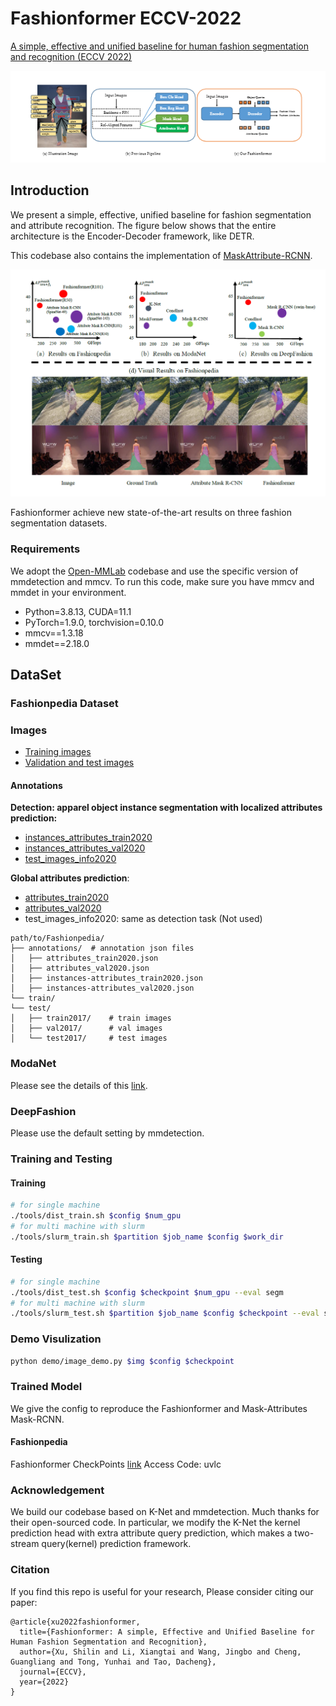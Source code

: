 # Fashionformer ECCV-2022
[A simple, effective and unified baseline for human fashion segmentation and recognition (ECCV 2022)](https://arxiv.org/abs/2204.04654)

![Figure](./figs/Fashion_teaser.png)
## Introduction
We present a simple, effective, unified baseline for fashion segmentation and attribute recognition. The figure below shows that the entire architecture is the Encoder-Decoder framework, like DETR.

This codebase also contains the implementation of [MaskAttribute-RCNN](https://arxiv.org/abs/2004.12276).

![Figure](./figs/fashionformer_teaser_01.png)

Fashionformer achieve new state-of-the-art results on three fashion segmentation datasets.




### Requirements
We adopt the [Open-MMLab](https://github.com/open-mmlab) codebase and use the specific version of mmdetection and mmcv. 
To run this code, make sure you have mmcv and mmdet in your environment.

- Python=3.8.13, CUDA=11.1
- PyTorch=1.9.0, torchvision=0.10.0
- mmcv==1.3.18
- mmdet==2.18.0

## DataSet  

### Fashionpedia Dataset
### Images
- [Training images](https://s3.amazonaws.com/ifashionist-dataset/images/train2020.zip)
- [Validation and test images](https://s3.amazonaws.com/ifashionist-dataset/images/val_test2020.zip)

#### Annotations

**Detection: apparel object instance segmentation with localized attributes prediction:**

- [instances_attributes_train2020](https://s3.amazonaws.com/ifashionist-dataset/annotations/instances_attributes_train2020.json)
- [instances_attributes_val2020](https://s3.amazonaws.com/ifashionist-dataset/annotations/instances_attributes_val2020.json)
- [test_images_info2020](https://s3.amazonaws.com/ifashionist-dataset/annotations/info_test2020.json)

**Global attributes prediction**:

- [attributes_train2020](https://s3.amazonaws.com/ifashionist-dataset/annotations/attributes_train2020.json)
- [attributes_val2020](https://s3.amazonaws.com/ifashionist-dataset/annotations/attributes_val2020.json)
- test_images_info2020: same as detection task (Not used)

```
path/to/Fashionpedia/
├── annotations/  # annotation json files
│   ├── attributes_train2020.json
│   ├── attributes_val2020.json
│   ├── instances-attributes_train2020.json
│   ├── instances-attributes_val2020.json
└── train/
└── test/
│   ├── train2017/    # train images
│   ├── val2017/      # val images
│   └── test2017/     # test images
```

### ModaNet

Please see the details of this [link](https://github.com/eBay/modanet). 

### DeepFashion 

Please use the default setting by mmdetection. 



### Training and Testing
#### Training
```bash
# for single machine 
./tools/dist_train.sh $config $num_gpu
# for multi machine with slurm
./tools/slurm_train.sh $partition $job_name $config $work_dir
```
#### Testing
```bash
# for single machine 
./tools/dist_test.sh $config $checkpoint $num_gpu --eval segm
# for multi machine with slurm
./tools/slurm_test.sh $partition $job_name $config $checkpoint --eval segm
```

### Demo Visulization
```bash
python demo/image_demo.py $img $config $checkpoint
```

### Trained Model

We give the config to reproduce the Fashionformer and Mask-Attributes Mask-RCNN.

#### Fashionpedia 

Fashionformer CheckPoints [link](https://pan.baidu.com/s/1wdG_QsNWHkgGbqWJYouVcw) Access Code: uvlc

### Acknowledgement

We build our codebase based on K-Net and mmdetection. Much thanks for their open-sourced code.
In particular, we modify the K-Net the kernel prediction head with extra attribute query prediction, which 
makes a two-stream query(kernel) prediction framework.



### Citation
If you find this repo is useful for your research, Please consider citing our paper:

```
@article{xu2022fashionformer,
  title={Fashionformer: A simple, Effective and Unified Baseline for Human Fashion Segmentation and Recognition},
  author={Xu, Shilin and Li, Xiangtai and Wang, Jingbo and Cheng, Guangliang and Tong, Yunhai and Tao, Dacheng},
  journal={ECCV},
  year={2022}
}
```
